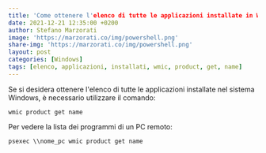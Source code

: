 ```yaml
---
title: 'Come ottenere l'elenco di tutte le applicazioni installate in Windows'
date: 2021-12-21 12:35:00 +0200
author: Stefano Marzorati
image: 'https://marzorati.co/img/powershell.png'
share-img: 'https://marzorati.co/img/powershell.png'
layout: post
categories: [Windows]
tags: [elenco, applicazioni, installati, wmic, product, get, name]
---
```

Se si desidera ottenere l'elenco di tutte le applicazioni installate nel sistema Windows, è necessario utilizzare il comando:

	wmic product get name
	
Per vedere la lista dei programmi di un PC remoto:

	psexec \\nome_pc wmic product get name